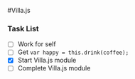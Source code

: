 #Villa.js

### Task List
- [ ] Work for self
- [ ] Get ```var happy = this.drink(coffee);```
- [x] Start Villa.js module
- [ ] Complete Villa.js module